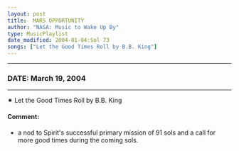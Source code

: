 ```yaml
---
layout: post
title:  MARS OPPORTUNITY
author: "NASA: Music to Wake Up By"
type: MusicPlaylist
date_modified: 2004-01-04:Sol 73
songs: ["Let the Good Times Roll by B.B. King"]
---
```


----
### DATE: March 19, 2004
----
✷ Let the Good Times Roll by B.B. King

#### Comment:
* a nod to Spirit's successful primary mission of 91 sols and a call for more good times during the coming sols.



<br/>
<center>
	<a target="_blank"
	   href="https://twitter.com/intent/tweet?hashtags=Space,NASA,Playlist,NASAWakeupCalls,SpaceProgram&text={{ page.author}}, '{{ page.songs.first }}' {{ page.title }}, {{ page.date | date: '%B %d, %Y' }}. {{ site.url }}{{ page.url }} @nasawakeupcalls">
	   <i class="fab fa-twitter" alt="Tweet this page" style="font-size: 1.3em;"></i>
	</a>
	&nbsp; 	<i class="fas fa-user-astronaut" style="font-size: 1.5em;"></i> &nbsp;
    <a type="amzn" search="'Let the Good Times Roll by B.B. King'" category="popular music">
        <i class="fab fa-amazon" style="font-size: 1.3em;"></i>
    </a>
</center>

